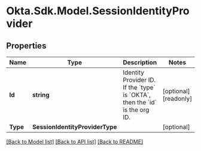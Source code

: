 # Okta.Sdk.Model.SessionIdentityProvider

## Properties

Name | Type | Description | Notes
------------ | ------------- | ------------- | -------------
**Id** | **string** | Identity Provider ID. If the &#x60;type&#x60; is &#x60;OKTA&#x60;, then the &#x60;id&#x60; is the org ID. | [optional] [readonly] 
**Type** | **SessionIdentityProviderType** |  | [optional] 

[[Back to Model list]](../README.md#documentation-for-models) [[Back to API list]](../README.md#documentation-for-api-endpoints) [[Back to README]](../README.md)

